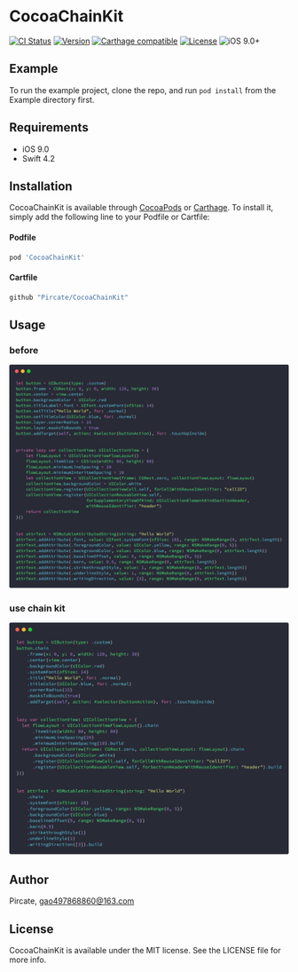 # CocoaChainKit

[![CI Status](https://img.shields.io/travis/Pircate/CocoaChainKit.svg?style=flat)](https://travis-ci.org/Pircate/CocoaChainKit)
[![Version](https://img.shields.io/cocoapods/v/CocoaChainKit.svg?style=flat)](https://cocoapods.org/pods/CocoaChainKit)
[![Carthage compatible](https://img.shields.io/badge/Carthage-compatible-4BC51D.svg?style=flat)](https://github.com/Carthage/Carthage)
[![License](https://img.shields.io/cocoapods/l/CocoaChainKit.svg?style=flat)](https://cocoapods.org/pods/CocoaChainKit)
![iOS 9.0+](https://img.shields.io/badge/iOS-9.0%2B-blue.svg)

## Example

To run the example project, clone the repo, and run `pod install` from the Example directory first.

## Requirements

* iOS 9.0
* Swift 4.2

## Installation

CocoaChainKit is available through [CocoaPods](https://cocoapods.org) or [Carthage](https://github.com/Carthage/Carthage). To install
it, simply add the following line to your Podfile or Cartfile:

#### Podfile
```ruby
pod 'CocoaChainKit'
```

#### Cartfile
```ruby
github "Pircate/CocoaChainKit"
```

## Usage

### before

![](https://github.com/Ginxx/CocoaChainKit/blob/master/Example/before.png)

### use chain kit

![](https://github.com/Ginxx/CocoaChainKit/blob/master/Example/cocoa_chain_kit.png)

## Author

Pircate, gao497868860@163.com

## License

CocoaChainKit is available under the MIT license. See the LICENSE file for more info.
